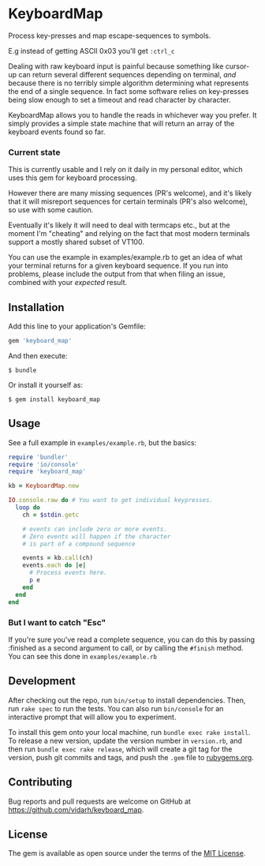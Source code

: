 # KeyboardMap

Process key-presses and map escape-sequences to symbols.

E.g instead of getting ASCII 0x03 you'll get `:ctrl_c`

Dealing with raw keyboard input is painful because something like
cursor-up can return several different sequences depending on terminal,
*and* because there is no terribly simple algorithm determining what
represents the end of a single sequence. In fact some software relies on
key-presses being slow enough to set a timeout and read character by
character.

KeyboardMap allows you to handle the reads in whichever way you prefer.
It simply provides a simple state machine that will return an array of
the keyboard events found so far.

### Current state

This is currently usable and I rely on it daily in my personal editor,
which uses this gem for keyboard processing.

However there are many missing sequences (PR's welcome), and it's likely
that it will misreport sequences for certain terminals (PR's also
welcome), so use with some caution.

Eventually it's likely it will need to deal with termcaps etc., but at
the moment I'm "cheating" and relying on the fact that most modern
terminals support a mostly shared subset of VT100.

You can use the example in examples/example.rb to get an idea of what
your terminal returns for a given keyboard sequence. If you run into
problems, please include the output from that when filing an issue,
combined with your *expected* result.

## Installation

Add this line to your application's Gemfile:

```ruby
gem 'keyboard_map'
```

And then execute:

    $ bundle

Or install it yourself as:

    $ gem install keyboard_map

## Usage

See a full example in `examples/example.rb`, but the basics:

```ruby
require 'bundler'
require 'io/console'
require 'keyboard_map'

kb = KeyboardMap.new

IO.console.raw do # You want to get individual keypresses.
  loop do
    ch = $stdin.getc

    # events can include zero or more events.
    # Zero events will happen if the character
    # is part of a compound sequence

    events = kb.call(ch)
    events.each do |e|
      # Process events here.
      p e
    end
  end
end
```

### But I want to catch "Esc"

If you're sure you've read a complete sequence, you can do this
by passing :finished as a second argument to call, or by calling the
`#finish` method. You can see this done in `examples/example.rb`

## Development

After checking out the repo, run `bin/setup` to install dependencies.
Then, run `rake spec` to run the tests. You can also run `bin/console`
for an interactive prompt that will allow you to experiment.

To install this gem onto your local machine, run `bundle exec rake
install`. To release a new version, update the version number in
`version.rb`, and then run `bundle exec rake release`, which will create
a git tag for the version, push git commits and tags, and push the `.gem`
file to [rubygems.org](https://rubygems.org).

## Contributing

Bug reports and pull requests are welcome on GitHub at
https://github.com/vidarh/keyboard_map.

## License

The gem is available as open source under the terms of the [MIT
License](https://opensource.org/licenses/MIT).
